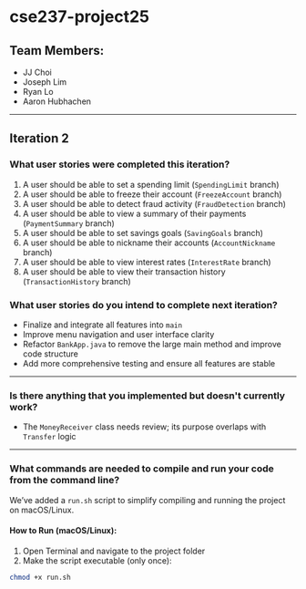 # cse237-project25

## Team Members:
- JJ Choi  
- Joseph Lim  
- Ryan Lo  
- Aaron Hubhachen  

---

## Iteration 2

### What user stories were completed this iteration?
1. A user should be able to set a spending limit (`SpendingLimit` branch)  
2. A user should be able to freeze their account (`FreezeAccount` branch)  
3. A user should be able to detect fraud activity (`FraudDetection` branch)  
4. A user should be able to view a summary of their payments (`PaymentSummary` branch)  
5. A user should be able to set savings goals (`SavingGoals` branch)  
6. A user should be able to nickname their accounts (`AccountNickname` branch)  
7. A user should be able to view interest rates (`InterestRate` branch)  
8. A user should be able to view their transaction history (`TransactionHistory` branch)  


### What user stories do you intend to complete next iteration?
- Finalize and integrate all features into `main`  
- Improve menu navigation and user interface clarity  
- Refactor `BankApp.java` to remove the large main method and improve code structure  
- Add more comprehensive testing and ensure all features are stable  

---

### Is there anything that you implemented but doesn't currently work?
- The `MoneyReceiver` class needs review; its purpose overlaps with `Transfer` logic  

---

### What commands are needed to compile and run your code from the command line?

We’ve added a `run.sh` script to simplify compiling and running the project on macOS/Linux.

#### How to Run (macOS/Linux):

1. Open Terminal and navigate to the project folder
2. Make the script executable (only once):

```bash
chmod +x run.sh
